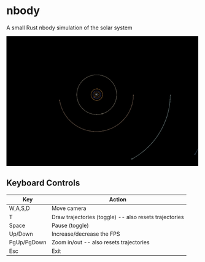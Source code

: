 # nbody
A small Rust nbody simulation of the solar system

<img src="screenshot.PNG" alt="screenshot" width="500">

## Keyboard Controls
| Key | Action |
| --- | ------ |
| W,A,S,D | Move camera |
| T | Draw trajectories (toggle) -- also resets trajectories |
| Space | Pause (toggle) |
| Up/Down | Increase/decrease the FPS |
| PgUp/PgDown | Zoom in/out -- also resets trajectories |
| Esc | Exit |
